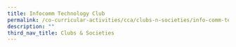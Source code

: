 ```yaml
---
title: Infocomm Technology Club
permalink: /co-curricular-activities/cca/clubs-n-societies/info-comm-technology-club/
description: ""
third_nav_title: Clubs & Societies
---
```

